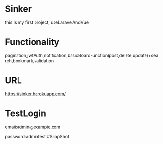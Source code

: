 # Sinker 
this is my first project, useLaravelAndVue

# Functionality
pagination,jwtAuth,notification,basicBoardFunction(post,delete,update)+search,bookmark,validation


# URL
https://sinker.herokuapp.com/
# TestLogin
email:admin@example.com

password:admintest
#SnapShot

